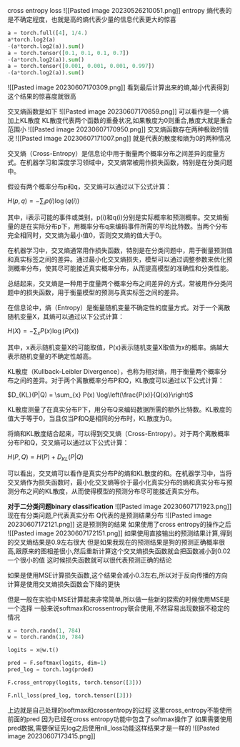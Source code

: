 cross entropy loss
![[Pasted image 20230526210051.png]]
entropy 熵代表的是不确定程度，也就是高的熵代表少量的信息代表更大的惊喜

```python
a = torch.full([4], 1/4.)
a*torch.log2(a)
-(a*torch.log2(a)).sum()
a = torch.tensor([0.1, 0.1, 0.1, 0.7])
-(a*torch.log2(a)).sum()
a = torch.tensor([0.001, 0.001, 0.001, 0.997])
-(a*torch.log2(a)).sum()
```
![[Pasted image 20230607170309.png]]
看到最后计算出来的熵,越小代表得到这个结果的惊喜度就很高

交叉熵函数是如下
![[Pasted image 20230607170859.png]]
可以看作是一个熵加上KL散度
KL散度代表两个函数的重叠状况,如果散度为0则重合,散度大就是重合范围小
![[Pasted image 20230607170950.png]]
交叉熵函数存在两种极致的情况
![[Pasted image 20230607171007.png]]
就是代表的散度和熵为0的两种情况
  
交叉熵（Cross-Entropy）是信息论中用于衡量两个概率分布之间差异的度量方式。在机器学习和深度学习领域中，交叉熵常被用作损失函数，特别是在分类问题中。

假设有两个概率分布p和q，交叉熵可以通过以下公式计算：

$H(p, q) = -\sum_{i} p(i) \log(q(i))$

其中，i表示可能的事件或类别，p(i)和q(i)分别是实际概率和预测概率。交叉熵衡量的是在实际分布p下，用概率分布q来编码事件所需的平均比特数。当两个分布完全相同时，交叉熵为最小值0，否则交叉熵的值大于0。

在机器学习中，交叉熵通常用作损失函数，特别是在分类问题中，用于衡量预测值和真实标签之间的差异。通过最小化交叉熵损失，模型可以通过调整参数来优化预测概率分布，使其尽可能接近真实概率分布，从而提高模型的准确性和分类性能。

总结起来，交叉熵是一种用于度量两个概率分布之间差异的方式，常被用作分类问题中的损失函数，用于衡量模型的预测与真实标签之间的差异。

在信息论中，熵（Entropy）是衡量随机变量不确定性的度量方式。对于一个离散随机变量X，其熵可以通过以下公式计算：

$H(X) = -\sum_{x} P(x) \log(P(x))$

其中，x表示随机变量X的可能取值，P(x)表示随机变量X取值为x的概率。熵越大表示随机变量的不确定性越高。

KL散度（Kullback-Leibler Divergence），也称为相对熵，用于衡量两个概率分布之间的差异。对于两个离散概率分布P和Q，KL散度可以通过以下公式计算：

$D_{KL}(P|Q) = \sum_{x} P(x) \log\left(\frac{P(x)}{Q(x)}\right)$

KL散度测量了在真实分布P下，用分布Q来编码数据所需的额外比特数。KL散度的值大于等于0，当且仅当P和Q是相同的分布时，KL散度为0。

将熵和KL散度结合起来，可以得到交叉熵（Cross-Entropy）。对于两个离散概率分布P和Q，交叉熵可以通过以下公式计算：

$H(P, Q) = H(P) + D_{KL}(P|Q)$

可以看出，交叉熵可以看作是真实分布P的熵和KL散度的和。在机器学习中，当将交叉熵作为损失函数时，最小化交叉熵等价于最小化真实分布的熵和真实分布与预测分布之间的KL散度，从而使得模型的预测分布尽可能接近真实分布。

**对于二分类问题binary classification**
![[Pasted image 20230607171923.png]]
现在有分类问题,P代表真实分布 Q代表的是预测结果分布
![[Pasted image 20230607172121.png]]
这是预测狗的结果
如果使用了cross entropy的操作之后
![[Pasted image 20230607172151.png]]
如果使用直接输出的预测结果计算,得到的交叉熵结果是0.9左右很大
但是如果我现在的预测结果是狗的预测正确概率很高,跟原来的图相差很小,然后重新计算这个交叉熵损失函数就会把函数减小到0.02一个很小的值
这时候损失函数就可以很代表预测正确的结论

如果是使用MSE计算损失函数,这个结果会减小0.3左右,所以对于反向传播的方向计算是使用交叉熵损失函数会下降的更快

但是一般在实验中MSE计算起来非常简单,所以做一些新的探索的时候使用MSE是一个选择
一般来说softmax和crossentropy联合使用,不然容易出现数据不稳定的情况
```python
x = torch.randn(1, 784)
w = torch.randn(10, 784)

logits = x@w.t()

pred = F.softmax(logits, dim=1)
pred_log = torch.log(prded)

F.cross_entropy(logits, torch.tensor([3]))

F.nll_loss(pred_log, torch.tensor([3]))
```
上边就是自己处理的softmax和crossentropy的过程
这里cross_entropy不能使用前面的pred 因为已经在cross entropy功能中包含了softmax操作了
如果需要使用pred数据,需要保证先log之后使用nll_loss功能这样结果才是一样的
![[Pasted image 20230607173415.png]]
